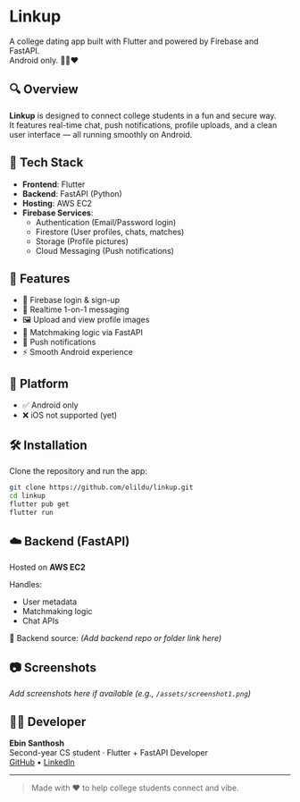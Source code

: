 # Linkup  
A college dating app built with Flutter and powered by Firebase and FastAPI.  
Android only. 🔗📱❤️

## 🔍 Overview  
**Linkup** is designed to connect college students in a fun and secure way.  
It features real-time chat, push notifications, profile uploads, and a clean user interface — all running smoothly on Android.

## 🚀 Tech Stack  
- **Frontend**: Flutter  
- **Backend**: FastAPI (Python)  
- **Hosting**: AWS EC2  
- **Firebase Services**:  
  - Authentication (Email/Password login)  
  - Firestore (User profiles, chats, matches)  
  - Storage (Profile pictures)  
  - Cloud Messaging (Push notifications)

## 🎯 Features  
- 🔐 Firebase login & sign-up  
- 💬 Realtime 1-on-1 messaging  
- 🖼️ Upload and view profile images  
- 🎯 Matchmaking logic via FastAPI  
- 🔔 Push notifications  
- ⚡ Smooth Android experience

## 📱 Platform  
- ✅ Android only  
- ❌ iOS not supported (yet)

## 🛠 Installation  
Clone the repository and run the app:
```bash
git clone https://github.com/olildu/linkup.git
cd linkup
flutter pub get
flutter run
```
## ☁️ Backend (FastAPI)  
Hosted on **AWS EC2**

Handles:
- User metadata  
- Matchmaking logic  
- Chat APIs

🔗 Backend source: *(Add backend repo or folder link here)*

## 📷 Screenshots  
_Add screenshots here if available (e.g., `/assets/screenshot1.png`)_

## 🧑‍💻 Developer  
**Ebin Santhosh**  
Second-year CS student · Flutter + FastAPI Developer  
[GitHub](https://github.com/olildu) • [LinkedIn](https://linkedin.com/in/ebinsanthosh)

---

> Made with ❤️ to help college students connect and vibe.

